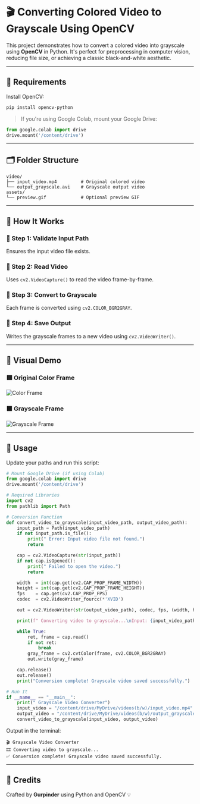 


# 🎬 Converting Colored Video to Grayscale Using OpenCV

This project demonstrates how to convert a colored video into grayscale using **OpenCV** in Python. It's perfect for preprocessing in computer vision, reducing file size, or achieving a classic black-and-white aesthetic.



---

## 🧰 Requirements

Install OpenCV:

```bash
pip install opencv-python
```

> If you're using Google Colab, mount your Google Drive:

```python
from google.colab import drive
drive.mount('/content/drive')
```

---

## 🗂️ Folder Structure

```
video/
├── input_video.mp4         # Original colored video
└── output_grayscale.avi    # Grayscale output video
assets/
└── preview.gif             # Optional preview GIF
```

---

## 🧠 How It Works

### 🔹 Step 1: Validate Input Path  
Ensures the input video file exists.

### 🔹 Step 2: Read Video  
Uses `cv2.VideoCapture()` to read the video frame-by-frame.

### 🔹 Step 3: Convert to Grayscale  
Each frame is converted using `cv2.COLOR_BGR2GRAY`.

### 🔹 Step 4: Save Output  
Writes the grayscale frames to a new video using `cv2.VideoWriter()`.

---

## 📸 Visual Demo

### 🟥 Original Color Frame  
![Color Frame](https://github.com/your-username/your-repo/blob/main/assets/color_frame.gif?raw=true)

### ⬛ Grayscale Frame  
![Grayscale Frame](https://github.com/your-username/your-repo/blob/main/assets/grayscale_frame.gif?raw=true)

---

## 🧪 Usage

Update your paths and run this script:

```python
# Mount Google Drive (if using Colab)
from google.colab import drive
drive.mount('/content/drive')

# Required Libraries
import cv2
from pathlib import Path

# Conversion Function
def convert_video_to_grayscale(input_video_path, output_video_path):
    input_path = Path(input_video_path)
    if not input_path.is_file():
        print(" Error: Input video file not found.")
        return

    cap = cv2.VideoCapture(str(input_path))
    if not cap.isOpened():
        print(" Failed to open the video.")
        return

    width  = int(cap.get(cv2.CAP_PROP_FRAME_WIDTH))
    height = int(cap.get(cv2.CAP_PROP_FRAME_HEIGHT))
    fps    = cap.get(cv2.CAP_PROP_FPS)
    codec  = cv2.VideoWriter_fourcc(*'XVID')

    out = cv2.VideoWriter(str(output_video_path), codec, fps, (width, height), isColor=False)

    print(f" Converting video to grayscale...\nInput: {input_video_path}\nOutput: {output_video_path}")

    while True:
        ret, frame = cap.read()
        if not ret:
            break
        gray_frame = cv2.cvtColor(frame, cv2.COLOR_BGR2GRAY)
        out.write(gray_frame)

    cap.release()
    out.release()
    print("Conversion complete! Grayscale video saved successfully.")

# Run It
if __name__ == "__main__":
    print(" Grayscale Video Converter")
    input_video = "/content/drive/MyDrive/videos(b/w)/input_video.mp4"
    output_video = "/content/drive/MyDrive/videos(b/w)/output_grayscale.avi"
    convert_video_to_grayscale(input_video, output_video)
```

Output in the terminal:
```
🎬 Grayscale Video Converter
🎞️ Converting video to grayscale...
✅ Conversion complete! Grayscale video saved successfully.
```

---

## 🧾 Credits

Crafted by **Gurpinder** using Python and OpenCV 💡





